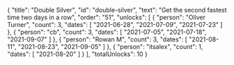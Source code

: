 {
  "title": "Double Silver",
  "id": "double-silver",
  "text": "Get the second fastest time two days in a row",
  "order": "51",
  "unlocks": [
    {
      "person": "Oliver Turner",
      "count": 3,
      "dates": [
        "2021-06-28",
        "2021-07-09",
        "2021-07-23"
      ]
    },
    {
      "person": "cb",
      "count": 3,
      "dates": [
        "2021-07-05",
        "2021-07-18",
        "2021-09-07"
      ]
    },
    {
      "person": "Rowan M",
      "count": 3,
      "dates": [
        "2021-08-11",
        "2021-08-23",
        "2021-09-05"
      ]
    },
    {
      "person": "itsalex",
      "count": 1,
      "dates": [
        "2021-08-20"
      ]
    }
  ],
  "totalUnlocks": 10
}